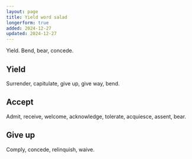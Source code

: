 ```yaml
---
layout: page
title: Yield word salad
longerform: true
added: 2024-12-27
updated: 2024-12-27
---
```


Yield. Bend, bear, concede.


## Yield

Surrender, capitulate, give up, give way, bend.

## Accept

Admit, receive, welcome, acknowledge, tolerate, acquiesce, assent, bear.

## Give up

Comply, concede, relinquish, waive.